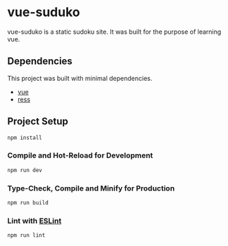 # vue-suduko

vue-suduko is a static sudoku site. It was built for the purpose of learning vue.

## Dependencies

This project was built with minimal dependencies.

- [vue](https://vuejs.org/)
- [ress](https://github.com/filipelinhares/ress)

## Project Setup

```sh
npm install
```

### Compile and Hot-Reload for Development

```sh
npm run dev
```

### Type-Check, Compile and Minify for Production

```sh
npm run build
```

### Lint with [ESLint](https://eslint.org/)

```sh
npm run lint
```
